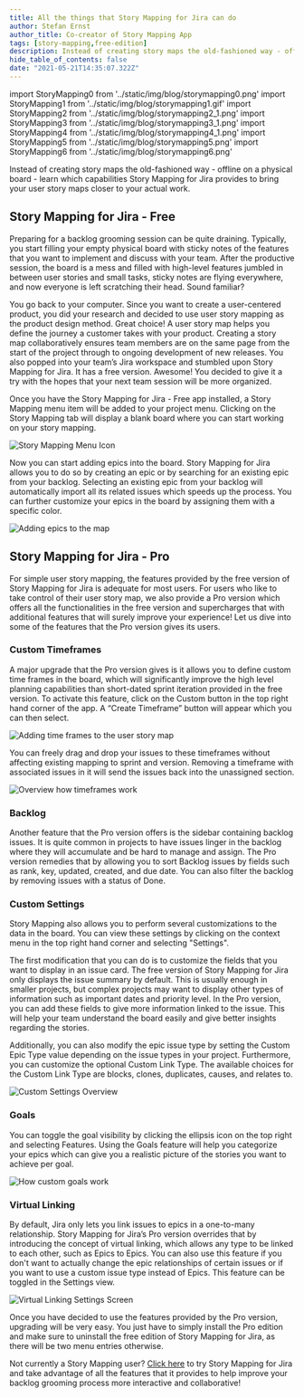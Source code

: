 ```yaml
---
title: All the things that Story Mapping for Jira can do
author: Stefan Ernst
author_title: Co-creator of Story Mapping App
tags: [story-mapping,free-edition]
description: Instead of creating story maps the old-fashioned way - offline on a physical board - learn which capabilities Story Mapping for Jira provides to bring your user story maps closer to your actual work
hide_table_of_contents: false
date: "2021-05-21T14:35:07.322Z"
---
```


import StoryMapping0 from '../static/img/blog/storymapping0.png'
import StoryMapping1 from '../static/img/blog/storymapping1.gif'
import StoryMapping2 from '../static/img/blog/storymapping2_1.png'
import StoryMapping3 from '../static/img/blog/storymapping3_1.png'
import StoryMapping4 from '../static/img/blog/storymapping4_1.png'
import StoryMapping5 from '../static/img/blog/storymapping5.png'
import StoryMapping6 from '../static/img/blog/storymapping6.png'


Instead of creating story maps the old-fashioned way - offline on a physical board - 
learn which capabilities Story Mapping for Jira provides to bring your user story maps closer to your actual work.

<!--truncate-->

## Story Mapping for Jira - Free

Preparing for a backlog grooming session can be quite draining. Typically, you start filling your empty physical board with sticky notes of the features that you want to implement and discuss with your team. After the productive session, the board is a mess and filled with high-level features jumbled in between user stories and small tasks, sticky notes are flying everywhere, and now everyone is left scratching their head. Sound familiar?

You go back to your computer. Since you want to create a user-centered product, you did your research and decided to use user story mapping as the product design method. Great choice! A user story map helps you define the journey a customer takes with your product. Creating a story map collaboratively ensures team members are on the same page from the start of the project through to ongoing development of new releases. You also popped into your team’s Jira workspace and stumbled upon Story Mapping for Jira. It has a free version. Awesome! You decided to give it a try with the hopes that your next team session will be more organized.

Once you have the Story Mapping for Jira - Free app installed, a Story Mapping menu item will be added to your project menu. Clicking on the Story Mapping tab will display a blank board where you can start working on your story mapping.


<img src={StoryMapping0} alt="Story Mapping Menu Icon" />

Now you can start adding epics into the board. Story Mapping for Jira allows you to do so by creating an epic or by searching for an existing epic from your backlog. Selecting an existing epic from your backlog will automatically import all its related issues which speeds up the process. You can further customize your epics in the board by assigning them with a specific color.

<img src={StoryMapping1} alt="Adding epics to the map" />

## Story Mapping for Jira - Pro

For simple user story mapping, the features provided by the free version of Story Mapping for Jira is adequate for most users. For users who like to take control of their user story map, we also provide a Pro version which offers all the functionalities in the free version and supercharges that with additional features that will surely improve your experience! Let us dive into some of the features that the Pro version gives its users.

### Custom Timeframes

A major upgrade that the Pro version gives is it allows you to define custom time frames in the board, which will significantly improve the high level planning capabilities than short-dated sprint iteration provided in the free version. To activate this feature, click on the Custom button in the top right hand corner of the app. A “Create Timeframe” button will appear which you can then select.

<img src={StoryMapping2} alt="Adding time frames to the user story map" />

You can freely drag and drop your issues to these timeframes without affecting existing mapping to sprint and version. Removing a timeframe with associated issues in it will send the issues back into the unassigned section.

<img src={StoryMapping3}  alt="Overview how timeframes work" />

### Backlog

Another feature that the Pro version offers is the sidebar containing backlog issues. It is quite common in projects to have issues linger in the backlog where they will accumulate and be hard to manage and assign. The Pro version remedies that by allowing you to sort Backlog issues by fields such as rank, key, updated, created, and due date. You can also filter the backlog by removing issues with a status of Done. 

### Custom Settings

Story Mapping also allows you to perform several customizations to the data in the board. You can view these settings by clicking on the context menu in the top right hand corner and selecting "Settings".

The first modification that you can do is to customize the fields that you want to display in an issue card. The free version of Story Mapping for Jira only displays the issue summary by default. This is usually enough in smaller projects, but complex projects may want to display other types of information such as important dates and priority level. In the Pro version, you can add these fields to give more information linked to the issue. This will help your team understand the board easily and give better insights regarding the stories.

Additionally, you can also modify the epic issue type by setting the Custom Epic Type value depending on the issue types in your project. Furthermore, you can customize the optional Custom Link Type. The available choices for the Custom Link Type are blocks, clones, duplicates, causes, and relates to.

<img src={StoryMapping4}  alt="Custom Settings Overview" />

### Goals

You can toggle the goal visibility by clicking the ellipsis icon on the top right and selecting Features. Using the Goals feature will help you categorize your epics which can give you a realistic picture of the stories you want to achieve per goal.

<img src={StoryMapping5}  alt="How custom goals work" />

### Virtual Linking

By default, Jira only lets you link issues to epics in a one-to-many relationship. Story Mapping for Jira’s Pro version overrides that by introducing the concept of virtual linking, which allows any type to be linked to each other, such as Epics to Epics. You can also use this feature if you don't want to actually change the epic relationships of certain issues or if you want to use a custom issue type instead of Epics. This feature can be toggled in the Settings view.

<img src={StoryMapping6}  alt="Virtual Linking Settings Screen" />

Once you have decided to use the features provided by the Pro version, upgrading will be very easy. You just have to simply install the Pro edition and make sure to uninstall the free edition of Story Mapping for Jira, as there will be two menu entries otherwise.


Not currently a Story Mapping user? [Click here](https://marketplace.atlassian.com/1224357) to try Story Mapping for Jira and take advantage of all the features that it provides to help improve your backlog grooming process more interactive and collaborative!

